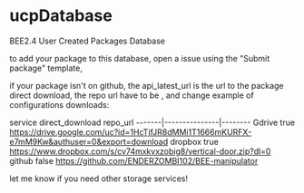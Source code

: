 # ucpDatabase
BEE2.4 User Created Packages Database


to add your package to this database, open a issue using the "Submit package" template,  
  
  
if your package isn't on github, the api_latest_url is the url to the package direct download, the repo url have to be , and change 
example of configurations downloads:

service direct_download  repo_url
-------|---------------|--------
Gdrive       true        https://drive.google.com/uc?id=1HcTjfJR8dMMi1T1666mKURFX-e7mM9Kw&authuser=0&export=download
dropbox      true        https://www.dropbox.com/s/cv74mxkvxzobig8/vertical-door.zip?dl=0
github       false       https://github.com/ENDERZOMBI102/BEE-manipulator


let me know if you need other storage services!
